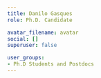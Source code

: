 ```yaml
---
title: Danilo Gasques
role: Ph.D. Candidate

avatar_filename: avatar
social: []
superuser: false

user_groups:
- Ph.D Students and Postdocs
---
```

